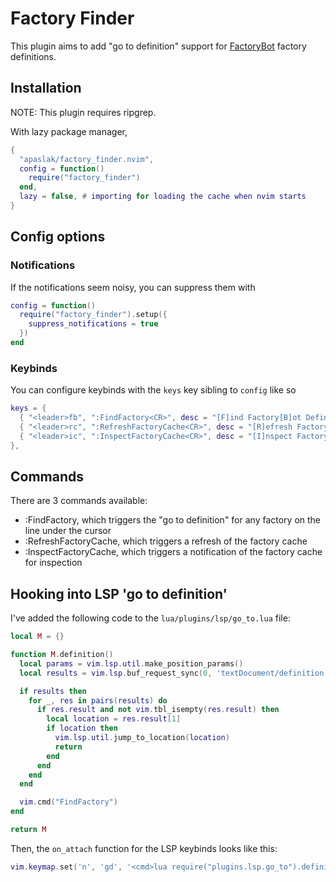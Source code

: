 # Factory Finder
This plugin aims to add "go to definition" support for [FactoryBot](https://github.com/thoughtbot/factory_bot) factory definitions.

## Installation
NOTE: This plugin requires ripgrep.

With lazy package manager,
```lua
{
  "apaslak/factory_finder.nvim",
  config = function()
    require("factory_finder")
  end,
  lazy = false, # importing for loading the cache when nvim starts
}
```

## Config options
### Notifications
If the notifications seem noisy, you can suppress them with
```lua
config = function()
  require("factory_finder").setup({
    suppress_notifications = true
  })
end
```
### Keybinds

You can configure keybinds with the `keys` key sibling to `config` like so
```lua
keys = {
  { "<leader>fb", ":FindFactory<CR>", desc = "[F]ind Factory[B]ot Definition" },
  { "<leader>rc", ":RefreshFactoryCache<CR>", desc = "[R]efresh FactoryBot [c]ache" },
  { "<leader>ic", ":InspectFactoryCache<CR>", desc = "[I]nspect FactoryBot [c]ache" },
},
```

## Commands

There are 3 commands available:
- :FindFactory, which triggers the "go to definition" for any factory on the line under the cursor
- :RefreshFactoryCache, which triggers a refresh of the factory cache
- :InspectFactoryCache, which triggers a notification of the factory cache for inspection

## Hooking into LSP 'go to definition'

I've added the following code to the `lua/plugins/lsp/go_to.lua` file:
```lua
local M = {}

function M.definition()
  local params = vim.lsp.util.make_position_params()
  local results = vim.lsp.buf_request_sync(0, 'textDocument/definition', params, 1000)

  if results then
    for _, res in pairs(results) do
      if res.result and not vim.tbl_isempty(res.result) then
        local location = res.result[1]
        if location then
          vim.lsp.util.jump_to_location(location)
          return
        end
      end
    end
  end

  vim.cmd("FindFactory")
end

return M
```

Then, the `on_attach` function for the LSP keybinds looks like this:
```lua
vim.keymap.set('n', 'gd', '<cmd>lua require("plugins.lsp.go_to").definition()<cr><cmd>norm zz<cr>', opts)
```
